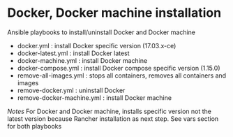 # Docker, Docker machine installation
Ansible playbooks to install/uninstall Docker and Docker machine

 - docker.yml : install Docker specific version (17.03.x-ce)
 - docker-latest.yml : install Docker latest
 - docker-machine.yml : install Docker machine
 - docker-compose.yml : install Docker compose specific version (1.15.0)
 - remove-all-images.yml : stops all containers, removes all containers and images 
 - remove-docker.yml : uninstall Docker 
 - remove-docker-machine.yml : install Docker machine

*Notes*
For Docker and Docker machine, installs specific version not the latest version because Rancher installation as next step. See vars section for both playbooks